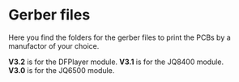 # Gerber files  
  
Here you find the folders for the gerber files to print the PCBs by a manufactor of your choice. 

**V3.2** is for the DFPlayer module.
**V3.1** is for the JQ8400 module.  
**V3.0** is for the JQ6500 module.  
